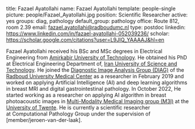 title: Fazael Ayatollahi
name: Fazael Ayatollahi
template: people-single
picture: people/Fazael_Ayatollahi.jpg
position: Scientific Researcher
active: yes
groups: diag, pathology
default_group: pathology
office: Route 812, room 2.39
email: fazael.ayatollahi@radboudumc.nl
type: postdoc
linkedin: https://www.linkedin.com/in/fazael-ayatollahi-052039236/
scholar: https://scholar.google.com/citations?user=L9JlQ_YAAAAJ&hl=en

Fazael Ayatollahi received his BSc and MSc degrees in Electrical Engineering from [Amirkabir University of Technology](http://www.aut.ac.ir/). He obtained his PhD at Electrical Engineering Department of, [Iran University of Science and Technology](http://www.iust.ac.ir/en). He joined the [Diagnostic Image Analysis Group (DIAG)](http://diagnijmegen.nl) of the [Radboud University Medical Center](https://www.radboudumc.nl/Research/) as a researcher in February 2019 and worked on applying Artificial Intelligence (AI) and deep learning algorithms in breast MRI and digital gastrointestinal pathology. In October 2022, He started working as a researcher on applying AI algorithm in breast photoacoustic images in [Multi-Modality Medical Imaging group (M3I)](https://www.utwente.nl/en/tnw/m3i/) at the [University of Twente](https://www.utwente.nl/). He is currently a scientific researcher at Computational Pathology Group under the supervision of [member/jeroen-van-der-laak]. 
